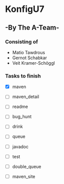 # KonfigU7
## -By The A-Team-
### Consisting of

- Matio Tawdrous
- Gernot Schabkar
- Veit Kramer-Schöggl

### Tasks to finish

- [x] maven
- [ ] maven_detail
- [ ] readme
- [ ] bug_hunt
- [ ] drink
- [ ] queue
- [ ] javadoc
- [ ] test
- [ ] double_queue
- [ ] maven_site

